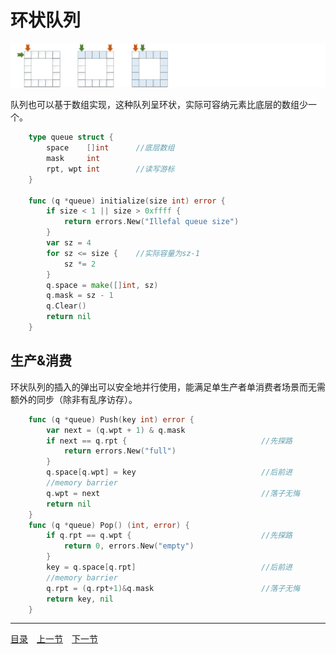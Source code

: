 # 环状队列
![](../images/Queue.png)

队列也可以基于数组实现，这种队列呈环状，实际可容纳元素比底层的数组少一个。
```go
	type queue struct {
		space    []int		//底层数组
		mask     int
		rpt, wpt int		//读写游标
	}

	func (q *queue) initialize(size int) error {
		if size < 1 || size > 0xffff {
			return errors.New("Illefal queue size")
		}
		var sz = 4
		for sz <= size {	//实际容量为sz-1
			sz *= 2
		}
		q.space = make([]int, sz)
		q.mask = sz - 1
		q.Clear()
		return nil
	}
```

## 生产&消费
环状队列的插入的弹出可以安全地并行使用，能满足单生产者单消费者场景而无需额外的同步（除非有乱序访存）。
```go
	func (q *queue) Push(key int) error {
		var next = (q.wpt + 1) & q.mask
		if next == q.rpt {								//先探路
			return errors.New("full")
		}
		q.space[q.wpt] = key							//后前进
		//memory barrier
		q.wpt = next									//落子无悔
		return nil
	}
	func (q *queue) Pop() (int, error) {
		if q.rpt == q.wpt {								//先探路
			return 0, errors.New("empty")
		}
		key = q.space[q.rpt]							//后前进
		//memory barrier
		q.rpt = (q.rpt+1)&q.mask						//落子无悔
		return key, nil
	}
```

---
[目录](../index.md)　[上一节](03-A.md)　[下一节](03-C.md)
